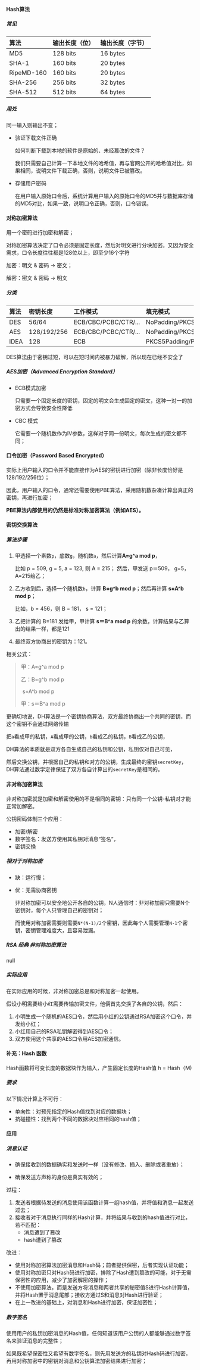 

#### Hash算法

##### 常见

| 算法       | 输出长度（位） | 输出长度（字节） |
| :--------- | :------------- | :--------------- |
| MD5        | 128 bits       | 16 bytes         |
| SHA-1      | 160 bits       | 20 bytes         |
| RipeMD-160 | 160 bits       | 20 bytes         |
| SHA-256    | 256 bits       | 32 bytes         |
| SHA-512    | 512 bits       | 64 bytes         |

##### 用处

同一输入则输出不变；

- 验证下载文件正确

  如何判断下载到本地的软件是原始的、未经篡改的文件？

  我们只需要自己计算一下本地文件的哈希值，再与官网公开的哈希值对比，如果相同，说明文件下载正确，否则，说明文件已被篡改。

- 存储用户密码

  在用户输入原始口令后，系统计算用户输入的原始口令的MD5并与数据库存储的MD5对比，如果一致，说明口令正确，否则，口令错误。



#### 对称加密算法

用一个密码进行加密和解密；

对称加密算法决定了口令必须是固定长度，然后对明文进行分块加密。又因为安全需求，口令长度往往都是128位以上，即至少16个字符

加密：明文 & 密码 ->  密文；

解密：密文 & 密码 -> 明文

##### 分类

| 算法 | 密钥长度    | 工作模式             | 填充模式                                |
| :--- | :---------- | :------------------- | :-------------------------------------- |
| DES  | 56/64       | ECB/CBC/PCBC/CTR/... | NoPadding/PKCS5Padding/...              |
| AES  | 128/192/256 | ECB/CBC/PCBC/CTR/... | NoPadding/PKCS5Padding/PKCS7Padding/... |
| IDEA | 128         | ECB                  | PKCS5Padding/PKCS7Padding/...           |

DES算法由于密钥过短，可以在短时间内被暴力破解，所以现在已经不安全了



##### AES加密（Advanced Encryption Standard）

- ECB模式加密

  只需要一个固定长度的密钥，固定的明文会生成固定的密文，这种一对一的加密方式会导致安全性降低

- CBC 模式

  它需要一个随机数作为IV参数，这样对于同一份明文，每次生成的密文都不同；



#### 口令加密（Password Based Encrypted）

实际上用户输入的口令并不能直接作为AES的密钥进行加密（除非长度恰好是128/192/256位）；

因此，用户输入的口令，通常还需要使用PBE算法，采用随机数杂凑计算出真正的密钥，再进行加密；

**PBE算法内部使用的仍然是标准对称加密算法（例如AES）。**



#### 密钥交换算法

##### 算法步骤

1. 甲选择一个素数`p`，底数`g`，随机数`a`，然后计算**A=g^a mod p**，

   比如  p = 509,	g = 5,	a = 123, 	则 A = 215； 然后，甲发送 p＝509， g=5，A=215给乙；

2. 乙方收到后，选择一个随机数`b`，计算  **B=g^b mod p**；然后再计算  **s=A^b mod p**；

   比如，b = 456，则 B = 181， s = 121；

3. 乙把计算的 B=181 发给甲，甲计算  **s＝B^a mod p** 的余数，计算结果与乙算出的结果一样，都是121

4. 最终双方协商出的密钥为：121。

相关公式：

>甲：A=g^a mod p
>
>乙：B=g^b mod p
>
>​	    s=A^b mod p
>
>甲：s＝B^a mod p



更确切地说，DH算法是一个密钥协商算法，双方最终协商出一个共同的密钥，而这个密钥不会通过网络传输

把`a`看成甲的私钥，`A`看成甲的公钥，`b`看成乙的私钥，`B`看成乙的公钥，

DH算法的本质就是双方各自生成自己的私钥和公钥，私钥仅对自己可见，

然后交换公钥，并根据自己的私钥和对方的公钥，生成最终的密钥`secretKey`，DH算法通过数学定律保证了双方各自计算出的`secretKey`是相同的。



#### 非对称加密算法

非对称加密就是加密和解密使用的不是相同的密钥：只有同一个公钥-私钥对才能正常加解密。

公钥密码体制三个应用：

- 加密/解密
- 数字签名：发送方使用其私钥对消息“签名”，
- 密钥交换

##### 相对于对称加密

- 缺：运行慢；

- 优：无需协商密钥

  非对称加密可以安全地公开各自的公钥，N人通信时：非对称加密只需要N个密钥对，每个人只管理自己的密钥对；

  而使用对称加密需要则需要`N*(N-1)/2`个密钥，因此每个人需要管理`N-1`个密钥，密钥管理难度大，且容易泄漏。



##### RSA 经典 非对称加密算法

null



##### 实际应用

在实际应用的时候，非对称加密总是和对称加密一起使用。

假设小明需要给小红需要传输加密文件，他俩首先交换了各自的公钥，然后：

1. 小明生成一个随机的AES口令，然后用小红的公钥通过RSA加密这个口令，并发给小红；
2. 小红用自己的RSA私钥解密得到AES口令；
3. 双方使用这个共享的AES口令用AES加密通信。



#### 补充：Hash 函数

Hash函数将可变长度的数据块作为输入，产生固定长度的Hash值 h = Hash（M)

##### 要求

以下情况计算上不可行：

- 单向性：对预先指定的Hash值找到对应的数据块；
- 抗碰撞性：找到两个不同的数据块对应相同的hash值；



#### 应用

##### 消息认证

- 确保接收到的数据确实和发送时一样（没有修改、插入、删除或者重放）；

- 确保发送方声称的身份是真实有效的；

过程：

1. 发送者根据待发送的消息使用该函数计算一组hash值，并将值和消息一起发送过去；
2. 接收者对于消息执行同样的Hash计算，并将结果与收到的hash值进行对比，若不匹配：
   - 消息遭到了篡改
   - hash遭到了篡改

改进：

- 使用对称加密算法加密消息和Hash码；前者提供保密，后者实现认证功能；
- 使用对称加密只对Hash码进行加密，排除了Hash遭到篡改的可能，对于无需保密性的应用，减少了加密解密的操作；
- 不使用加密算法，而是发送方将消息和两者共享的秘密值S进行Hash计算值，并将Hash置于消息尾部；接收方通过S和消息对Hash进行验证；
- 在上一改进的基础上，对消息和Hash进行加密，保证加密性；



##### 数字签名

使用用户的私钥加密消息的Hash值，任何知道该用户公钥的人都能够通过数字签名来验证消息的完整性；

如果既希望保密性又希望有数字签名，则先用发送方的私钥对Hash码进行加密，再用对称加密中的密钥对消息和公钥算法加密结果进行加密；